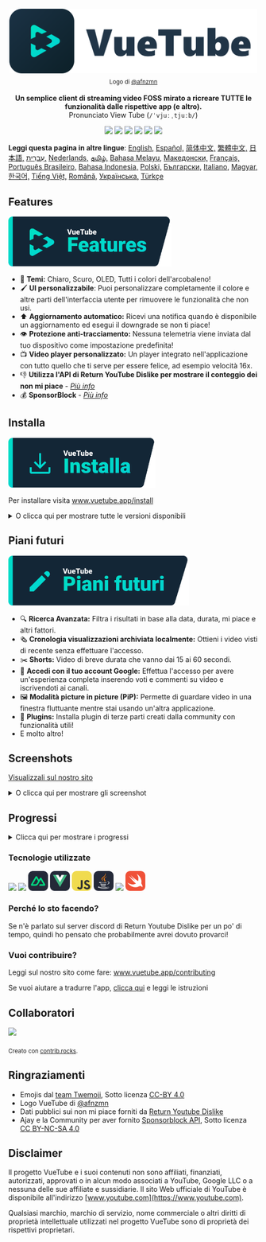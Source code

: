 <p align="center">
    <a href="https://vuetube.app/">
    <picture>
      <source 
        srcset="https://raw.githubusercontent.com/VueTubeApp/.github/main/readme_assets/dark/VueTube.svg"
        media="(prefers-color-scheme: dark)"
      />
      <img 
        src="https://raw.githubusercontent.com/VueTubeApp/.github/main/readme_assets/light/VueTube.svg" 
        alt="VueTube icon"
        width="500"
       />
    </picture>
  </a>
  </br>
  <sub>Logo di <a href="https://github.com/afnzmn">@afnzmn</a></sub>
  </br>
  </br>
<strong>Un semplice client di streaming video FOSS mirato a ricreare TUTTE le funzionalità dalle rispettive app (e altro).</strong>
</br>
Pronunciato View Tube (<code>/ˈvjuːˌtjuːb/</code>)
</p>

<p align="center">
  <a href="https://github.com/VueTubeApp/VueTube/blob/main/LICENSE" alt="License"><img src="https://img.shields.io/github/license/VueTubeApp/VueTube"></img></a>
  <a href="https://github.com/VueTubeApp/VueTube/actions/workflows/ci.yml" alt="CI"><img src="https://github.com/VueTubeApp/VueTube/actions/workflows/ci.yml/badge.svg"></img></a>
  <a href="https://reddit.com/r/vuetube" alt="Reddit"><img src="https://img.shields.io/reddit/subreddit-subscribers/vuetube?label=r%2FVuetube&logo=reddit&logoColor=white"></img></a>
  <a href="https://t.me/VueTube" alt="Telegram"><img src="https://img.shields.io/endpoint?label=VueTube&url=https%3A%2F%2Ftelegram-badge-4mbpu8e0fit4.runkit.sh%2F%3Furl%3Dhttps%3A%2F%2Ft.me%2FVuetube"></img></a>
  <a href="https://discord.gg/7P8KJrdd5W" alt="Discord"><img src="https://img.shields.io/discord/946587366242533377?label=Discord&style=flat&logo=discord&logoColor=white"></img></a>
  <a href="https://twitter.com/VueTubeApp" alt="Twitter"><img src="https://img.shields.io/twitter/follow/VueTubeApp?label=Follow&style=flat&logo=twitter"></img></a>
</p>

**Leggi questa pagina in altre lingue**: [English,](../readme.md) [Español,](/readme/readme.es.md) [简体中文,](/readme/readme.zh-hans.md) [繁體中文,](/readme/readme.zh-hant.md) [日本語,](/readme/readme.ja.md) [עִברִית,](/readme/readme.he.md) [Nederlands,](/readme/readme.nl.md) [தமிழ்,](/readme/readme.ta.md) [Bahasa Melayu,](/readme/readme.ms.md) [Македонски,](/readme/readme.mk.md) [Français,](/readme/readme.fr.md) [Português Brasileiro,](/readme/readme.pt-br.md) [Bahasa Indonesia,](/readme/readme.id.md) [Polski,](/readme/readme.pl.md) [Български,](/readme/readme.bg.md) [Italiano,](/readme/readme.it.md) [Magyar,](/readme/readme.hu.md) [한국어,](/readme/readme.kr.md) [Tiếng Việt,](/readme/readme.vi.md) [Română,](/readme/readme.ro.md) [Українська,](/readme/readme.ua.md) [Türkçe](/readme/readme.tr.md/)

## Features

<img src="../resources/readme-it/Features.it.svg" alt="VueTube icon" height="100"/>

- 🎨 **Temi:** Chiaro, Scuro, OLED, Tutti i colori dell'arcobaleno!
- 🖌️ **UI personalizzabile**: Puoi personalizzare completamente il colore e altre parti dell'interfaccia utente per rimuovere le funzionalità che non usi.
- ⬆️ **Aggiornamento automatico:** Ricevi una notifica quando è disponibile un aggiornamento ed esegui il downgrade se non ti piace!
- 👁️ **Protezione anti-tracciamento:** Nessuna telemetria viene inviata dal tuo dispositivo come impostazione predefinita!
- 📺 **Video player personalizzato:** Un player integrato nell'applicazione con tutto quello che ti serve per essere felice, ad esempio velocità 16x.
- 👎 **Utilizza l'API di Return YouTube Dislike per mostrare il conteggio dei non mi piace** - [_Più info_](https://returnyoutubedislike.com)
- 💰 **SponsorBlock** - [_Più info_](https://sponsor.ajay.app)

## Installa

<img src="../resources/readme-it/Install.it.svg" alt="VueTube icon" height="100"/>

Per installare visita www.vuetube.app/install

<details>
  <summary>O clicca qui per mostrare tutte le versioni disponibili</summary>
<br />

### Android

| <a href=https://nightly.link/VueTubeApp/VueTube/workflows/ci/main/android.zip><img id="im" width="200" src=../resources/getunstable.png></a> | <a href=https://github.com/VueTubeApp/VueTube/releases/download/0.2/VueTube-Canary-June-15-2022.apk><img id="im" width="200" src=../resources/getcanary.png></a> | <a href=https://vuetube.app/install><img id="im" width="200" src=../resources/getstable.png></a> |
| -------------------------------------------------------------------------------------------------------------------------------------------- | ---------------------------------------------------------------------------------------------------------------------------------------------------------------- | ------------------------------------------------------------------------------------------------ |
| Molti bug, ma accesso anticipato alle funzionalità                                                                                           | Meno bug della versione instabile, leggermente più funzionalità della stabile                                                                                    | Non disponibile fino a quando l'app non sarà più sviluppata                                      |

### iOS

| <a href=https://nightly.link/VueTubeApp/VueTube/workflows/ci/main/iOS.zip><img id="im" width="200" src=../resources/getunstable.png></a> | <a href=https://cdn.discordapp.com/attachments/949908267855921163/972164558930198528/VueTube-Canary-May-6-2022.ipa><img id="im" width="200" src=../resources/getcanary.png></a> | <a href=https://vuetube.app/install><img id="im" width="200" src=../resources/getstable.png></a> |
| ---------------------------------------------------------------------------------------------------------------------------------------- | ------------------------------------------------------------------------------------------------------------------------------------------------------------------------------- | ------------------------------------------------------------------------------------------------ |
| Molti bug, ma accesso anticipato alle funzionalità                                                                                       | Meno bug della versione instabile, leggermente più funzionalità della stabile                                                                                                   | Non disponibile fino a quando l'app non sarà più sviluppata                                      |

</details>

## Piani futuri

<img src="../resources/readme-it/Plans.it.svg" alt="VueTube icon" height="100"/>

- 🔍 **Ricerca Avanzata:** Filtra i risultati in base alla data, durata, mi piace e altri fattori.
- 🗞️ **Cronologia visualizzazioni archiviata localmente:** Ottieni i video visti di recente senza effettuare l'accesso.
- ✂️ **Shorts:** Video di breve durata che vanno dai 15 ai 60 secondi.
- 🧑 **Accedi con il tuo account Google:** Effettua l'accesso per avere un'esperienza completa inserendo voti e commenti su video e iscrivendoti ai canali.
- 🖼️ **Modalità picture in picture (PiP):** Permette di guardare video in una finestra fluttuante mentre stai usando un'altra applicazione.
- 🧩 **Plugins:** Installa plugin di terze parti creati dalla community con funzionalità utili!
- E molto altro!

## Screenshots

[Visualizzali sul nostro sito](https://www.vuetube.app/info/screenshots)

<details>
  <summary> O clicca qui per mostrare gli screenshot </summary>
<br />
  
<img src="https://vuetube.app/wtch.png" width="400">
<img src="https://vuetube.app/stng.png" width="400">
<img src="https://vuetube.app/srch.png" width="400">
     
</details>

## Progressi

<details>
  <summary> Clicca qui per mostrare i progressi </summary>

 <br>
 
**Generale** | **Player** | [**Extractor**](https://github.com/VueTubeApp/VueTube-Extractor) |
:-: | :-: | :-: |
🟢 Commenti (100%) | 🟢 Play / Stop (100%) | 🟢 Ricerca con auto-completamento (100%) |
🟢 Descrizione (100%) | 🟢 Tocca per mostrare / nascondere i controlli (100%) | 🟢 Pagina Iniziale (100%) |
🟢 Pagina Iniziale (100%) | 🟠 Barra di Progresso (80%) | 🟢 Ricerca (100%)
🟢 Integrazione RYD (100%) | 🟠 Schermo Intero (80%) | 🟠 Informazioni Video (60%) |
🟢 Temi (100%) | 🟠 Seleziona Risoluzione (50%) | 🔴 Canali (0%) |
🟢 Pagina di Riproduzione (100%) | 🔴 Miniplayer (0%) | 🔴 Commenti (0%) |
🟠 Integrazione Sponsorblock (95%) | 🔴 Riproduzione in Background (0%) | 🔴 Chat Live (0%) |
🟠 Aggiornamenti automatici (50%) | 🔴 Picture in Picture (0%) | 🔴 Contenuti in Tendenza (0%)
🟠 Pagina del canale (50%) |  🔴 Sottotitoli (0%) | 🔴 Interazioni (0%) |
🟠 Post della Community (10%) | 🔴 Cards (0%) | 🔴 Playlists (0%) |
🟠 Interfaccia Shorts Personalizzabile (10%) |  | 🔴 Notifiche (0%)
🟠 Interfaccia YT Music Personalizzabile (10%) |  | 🔴 Login (0%)
🟠 Interfaccia Personalizzabile (30%) |  |  |
🟠 Pagina Raccolta (10%) |  |  |
🟠 Risposte (50%) |  |  |
🟠 Plugin di Terze Parti (40%) |  |  |
🟠 VueTube Player (Vedi progresso sulla destra) |  |  |
🟠 VueTube Extractor (Vedi progresso sulla destra) |  |  |
🔴 Cronologia dei video locale (0%) |  |  |
🔴 Pagina Iscrizioni (0%) |  |  |
🔴 Supporto per altre piattaforme (0%) |  |  |
  
</details>

### Tecnologie utilizzate

<a href="https://capacitorjs.com/solution/vue"><img src="https://cdn.discordapp.com/attachments/953538236716814356/955694368742834176/Capacitator-Dark.svg" height=40/></a> <a href="https://vuetifyjs.com/"><img src="https://cdn.discordapp.com/attachments/810799100940255260/973719873467342908/Vuetify-Dark.svg" height=40/></a> <a href="https://nuxtjs.org/"><img src="https://github.com/tandpfun/skill-icons/raw/main/icons/NuxtJS-Dark.svg" height=40/></a> <a href="https://vuejs.org/"><img src="https://github.com/tandpfun/skill-icons/raw/main/icons/VueJS-Dark.svg" height=40/></a> <a href="https://javascript.com/"><img src="https://github.com/tandpfun/skill-icons/raw/main/icons/JavaScript.svg" height=40/></a> <a href="https://java.com/"><img src="https://github.com/tandpfun/skill-icons/raw/main/icons/Java-Dark.svg" height=40/></a> <a href="https://gradle.com/"><img src="https://cdn.discordapp.com/attachments/810799100940255260/955691550560636958/Gradle.svg" height=40/></a> <a href="https://developer.apple.com/swift/"><img src="https://github.com/tandpfun/skill-icons/raw/main/icons/Swift.svg" height=40/></a>

### Perché lo sto facendo?

Se n'è parlato sul server discord di Return Youtube Dislike per un po' di tempo, quindi ho pensato che probabilmente avrei dovuto provarci!

### Vuoi contribuire?

Leggi sul nostro sito come fare: www.vuetube.app/contributing

Se vuoi aiutare a tradurre l'app, [clicca qui](/NUXT/plugins/languages) e leggi le istruzioni

## Collaboratori

<a href="https://github.com/VueTubeApp/VueTube/graphs/contributors">
  <img src="https://contrib.rocks/image?repo=VueTubeApp/VueTube" />
</a>

<sub>Creato con [contrib.rocks](https://contrib.rocks). </sub>

## Ringraziamenti

- Emojis dal [team Twemoji](https://twemoji.twitter.com/), Sotto licenza [CC-BY 4.0](https://creativecommons.org/licenses/by/4.0/)
- Logo VueTube di [@afnzmn](https://github.com/afnzmn)
- Dati pubblici sui non mi piace forniti da [Return Youtube Dislike](https://returnyoutubedislike.com)
- Ajay e la Community per aver fornito [Sponsorblock API](https://sponsor.ajay.app), Sotto licenza [CC BY-NC-SA 4.0](https://creativecommons.org/licenses/by-nc-sa/4.0/)

## Disclaimer

Il progetto VueTube e i suoi contenuti non sono affiliati, finanziati, autorizzati, approvati o in alcun modo associati a YouTube, Google LLC o a nessuna delle sue affiliate e sussidiarie. Il sito Web ufficiale di YouTube è disponibile all'indirizzo [www.youtube.com](https://www.youtube.com).

Qualsiasi marchio, marchio di servizio, nome commerciale o altri diritti di proprietà intellettuale utilizzati nel progetto VueTube sono di proprietà dei rispettivi proprietari.

